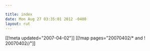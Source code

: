 ```yaml
---

title: index
date: Mon Aug 27 03:35:01 2012 -0400
layout: rut
---
```


[[!meta updated="2007-04-02"]]
[[!map pages="20070402/* and ! 20070402/*/*"]]
